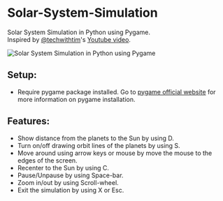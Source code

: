 # Solar-System-Simulation
Solar System Simulation in Python using Pygame.\
Inspired by [@techwithtim](https://github.com/techwithtim)'s [Youtube video](https://youtu.be/WTLPmUHTPqo).

![Solar System Simulation in Python using Pygame](https://cdn.discordapp.com/attachments/756411079156039780/969621990208053319/unknown.png)

## Setup:
- Require pygame package installed. Go to [pygame official website](https://www.pygame.org/wiki/GettingStarted) for more information on pygame installation.

## Features:
- Show distance from the planets to the Sun by using D.
- Turn on/off drawing orbit lines of the planets by using S.
- Move around using arrow keys or mouse by move the mouse to the edges of the screen.
- Recenter to the Sun by using C.
- Pause/Unpause by using Space-bar.
- Zoom in/out by using Scroll-wheel.
- Exit the simulation by using X or Esc.

